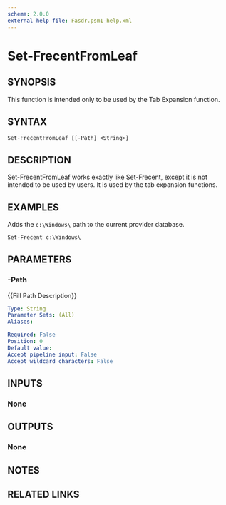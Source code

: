 ```yaml
---
schema: 2.0.0
external help file: Fasdr.psm1-help.xml
---
```


# Set-FrecentFromLeaf
## SYNOPSIS
This function is intended only to be used by the Tab Expansion function.

## SYNTAX

```
Set-FrecentFromLeaf [[-Path] <String>]
```

## DESCRIPTION
Set-FrecentFromLeaf works exactly like Set-Frecent, except it is not intended to be used by users.  It is used by the tab expansion functions.
## EXAMPLES
Adds the `c:\Windows\` path to the current provider database.

```powershell
Set-Frecent c:\Windows\
```

## PARAMETERS

### -Path
{{Fill Path Description}}

```yaml
Type: String
Parameter Sets: (All)
Aliases: 

Required: False
Position: 0
Default value: 
Accept pipeline input: False
Accept wildcard characters: False
```

## INPUTS

### None


## OUTPUTS

### None

## NOTES

## RELATED LINKS

